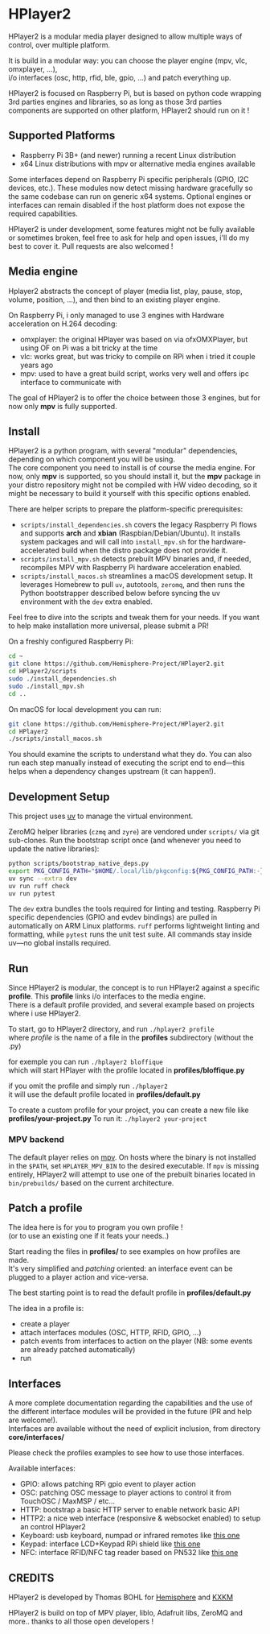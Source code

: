 # HPlayer2
HPlayer2 is a modular media player designed to allow multiple ways of control, over multiple platform.

It is build in a modular way: you can choose the player engine (mpv, vlc, omxplayer, ...),  
i/o interfaces (osc, http, rfid, ble, gpio, ...) and patch everything up.

HPlayer2 is focused on Raspberry Pi, but is based on python code wrapping 3rd parties engines and libraries, so as long as those 3rd parties components are supported on other platform, HPlayer2 should run on it !

## Supported Platforms

- Raspberry Pi 3B+ (and newer) running a recent Linux distribution
- x64 Linux distributions with mpv or alternative media engines available

Some interfaces depend on Raspberry Pi specific peripherals (GPIO, I2C devices, etc.). These modules now detect missing hardware gracefully so the same codebase can run on generic x64 systems. Optional engines or interfaces can remain disabled if the host platform does not expose the required capabilities.

HPlayer2 is under development, some features might not be fully available or sometimes broken, feel free to ask for help and open issues, i'll do my best to cover it. Pull requests are also welcomed !

## Media engine
Hplayer2 abstracts the concept of player (media list, play, pause, stop, volume, position, ...),
and then bind to an existing player engine.

On Raspberry Pi, i only managed to use 3 engines with Hardware acceleration on H.264 decoding:
 - omxplayer: the original HPlayer was based on via ofxOMXPlayer, but using OF on Pi was a bit tricky at the time
 - vlc: works great, but was tricky to compile on RPi when i tried it couple years ago
 - mpv: used to have a great build script, works very well and offers ipc interface to communicate with

The goal of HPlayer2 is to offer the choice between those 3 engines, but for now only **mpv** is fully supported.

## Install
HPlayer2 is a python program, with several "modular" dependencies, depending on which component you will be using.  
The core component you need to install is of course the media engine.
For now, only **mpv** is supported, so you should install it, but the **mpv** package in your distro repository might not be compiled with HW video decoding, so it might be necessary to build it yourself with this specific options enabled.

There are helper scripts to prepare the platform-specific prerequisites:

- `scripts/install_dependencies.sh` covers the legacy Raspberry Pi flows and supports **arch** and **xbian** (Raspbian/Debian/Ubuntu). It installs system packages and will call into `install_mpv.sh` for the hardware-accelerated build when the distro package does not provide it.
- `scripts/install_mpv.sh` detects prebuilt MPV binaries and, if needed, recompiles MPV with Raspberry Pi hardware acceleration enabled.
- `scripts/install_macos.sh` streamlines a macOS development setup. It leverages Homebrew to pull `uv`, autotools, `zeromq`, and then runs the Python bootstrapper described below before syncing the uv environment with the `dev` extra enabled.

Feel free to dive into the scripts and tweak them for your needs. If you want to help make installation more universal, please submit a PR!

On a freshly configured Raspberry Pi:

```bash
cd ~
git clone https://github.com/Hemisphere-Project/HPlayer2.git
cd HPlayer2/scripts
sudo ./install_dependencies.sh
sudo ./install_mpv.sh
cd ..
```

On macOS for local development you can run:

```bash
git clone https://github.com/Hemisphere-Project/HPlayer2.git
cd HPlayer2
./scripts/install_macos.sh
```

You should examine the scripts to understand what they do. You can also run each step manually instead of executing the script end to end—this helps when a dependency changes upstream (it can happen!).

## Development Setup

This project uses [uv](https://docs.astral.sh/uv/latest/) to manage the virtual environment.

ZeroMQ helper libraries (`czmq` and `zyre`) are vendored under `scripts/` via git sub-clones. Run the bootstrap script once (and whenever you need to update the native libraries):

```bash
python scripts/bootstrap_native_deps.py
export PKG_CONFIG_PATH="$HOME/.local/lib/pkgconfig:${PKG_CONFIG_PATH:-}"
uv sync --extra dev
uv run ruff check
uv run pytest
```

The `dev` extra bundles the tools required for linting and testing. Raspberry Pi specific dependencies (GPIO and evdev bindings) are pulled in automatically on ARM Linux platforms. `ruff` performs lightweight linting and formatting, while `pytest` runs the unit test suite. All commands stay inside uv—no global installs required.

## Run
Since HPlayer2 is modular, the concept is to run HPlayer2 against a specific **profile**.
This **profile** links i/o interfaces to the media engine.  
There is a default profile provided, and several example based on projects where i use HPlayer2.

To start, go to HPlayer2 directory, and run `./hplayer2 profile`  
where *profile* is the name of a file in the **profiles** subdirectory (without the .py)

for exemple you can run `./hplayer2 bloffique`   
which will start HPlayer with the profile located in **profiles/bloffique.py**

if you omit the profile and simply run `./hplayer2`  
it will use the default profile located in **profiles/default.py**

To create a custom profile for your project, 
you can create a new file like **profiles/your-project.py**
To run it: `./hplayer2 your-project`

### MPV backend

The default player relies on [mpv](https://mpv.io/). On hosts where the binary is not installed in the `$PATH`, set `HPLAYER_MPV_BIN` to the desired executable. If `mpv` is missing entirely, HPlayer2 will attempt to use one of the prebuilt binaries located in `bin/prebuilds/` based on the current architecture.


## Patch a profile
The idea here is for you to program you own profile !  
(or to use an existing one if it feats your needs..)

Start reading the files in **profiles/** to see examples on how profiles are made.  
It's very simplified and *patching* oriented: an interface event can be plugged to a player action and vice-versa.

The best starting point is to read the default profile in **profiles/default.py**

The idea in a profile is:
 - create a player
 - attach interfaces modules (OSC, HTTP, RFID, GPIO, ...)
 - patch events from interfaces to action on the player (NB: some events are already patched automatically)
 - run


## Interfaces
A more complete documentation regarding the capabilities and the use of the different interface modules will be provided in the future (PR and help are welcome!).  
Interfaces are available without the need of explicit inclusion, from directory **core/interfaces/**

Please check the profiles examples to see how to use those interfaces.

Available interfaces:
 - GPIO: allows patching RPi gpio event to player action
 - OSC: patching OSC message to player actions to control it from TouchOSC / MaxMSP / etc...
 - HTTP: bootstrap a basic HTTP server to enable network basic API
 - HTTP2: a nice web interface (responsive & websocket enabled) to setup an control HPlayer2
 - Keyboard: usb keyboard, numpad or infrared remotes like [this one](https://goo.gl/sz7rie)
 - Keypad: interface LCD+Keypad RPi shield like [this one](https://www.adafruit.com/product/1110)
 - NFC: interface RFID/NFC tag reader based on PN532 like [this one](https://www.adafruit.com/product/364)


## CREDITS
HPlayer2 is developed by Thomas BOHL for [Hemisphere](https://www.hemisphere-project.com/) and [KXKM](https://kxkm.net/)

HPlayer2 is build on top of MPV player, liblo, Adafruit libs, ZeroMQ and more.. thanks to all those open developers !
